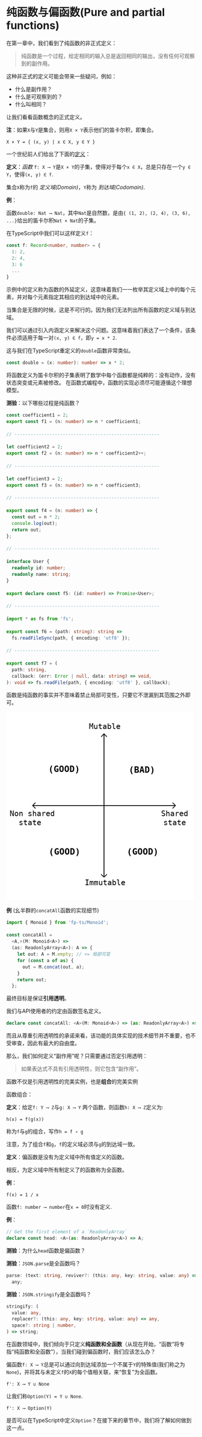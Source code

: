 # 纯函数与偏函数(Pure and partial functions)

在第一章中，我们看到了纯函数的非正式定义：

> 纯函数是一个过程，给定相同的输入总是返回相同的输出，没有任何可观察到的副作用。

这种非正式的定义可能会带来一些疑问，例如：

- 什么是副作用？
- 什么是可观察到的？
- 什么叫相同？

让我们看看函数概念的正式定义。

**注**：如果`X`与`Y`是集合，则用`X × Y`表示他们的笛卡尔积，即集合。

```plaintext
X × Y = { (x, y) | x ∈ X, y ∈ Y }
```

一个世纪前人们给出了下面的[定义](https://en.wikipedia.org/wiki/History_of_the_function_concept)：

**定义**：_函数_ `f: X ⟶ Y`是`X × Y`的子集，使得对于每个`x ∈ X`，总是只存在一个`y ∈ Y`，使得`(x, y) ∈ f`.

集合`X`称为`f`的 _定义域(Domain)_，`Y`称为 _到达域(Codomain)_.

**例**：

函数`double: Nat ⟶ Nat`，其中`Nat`是自然数，是由`{ (1, 2), (2, 4), (3, 6), ...}`给出的笛卡尔积`Nat × Nat`的子集。

在TypeScript中我们可以这样定义`f`：

```ts
const f: Record<number, number> = {
  1: 2,
  2: 4,
  3: 6
  ...
}
```

<!--
TODO:
注意，在定义函数时，必须静态地描述集合`f`（这意味着该集合的元素不能无缘无故地随时间变化）。
通过这种方式，我们可以排除任何形式的副作用，并且返回值始终相同。
-->

示例中的定义称为函数的外延定义，这意味着我们一一枚举其定义域上中的每个元素，并对每个元素指定其相应的到达域中的元素。

当集合是无限的时候，这是不可行的。因为我们无法列出所有函数的定义域与到达域。

我们可以通过引入内涵定义来解决这个问题。这意味着我们表达了一个条件，该条件必须适用于每一对`(x, y) ∈ f`，即`y = x * 2`.

这与我们在TypeScript重定义的`double`函数非常类似。

```ts
const double = (x: number): number => x * 2;
```

将函数定义为笛卡尔积的子集表明了数学中每个函数都是纯粹的：没有动作，没有状态突变或元素被修改。
在函数式编程中，函数的实现必须尽可能遵循这个理想模型。

**测验**：以下哪些过程是纯函数？

```ts
const coefficient1 = 2;
export const f1 = (n: number) => n * coefficient1;

// ------------------------------------------------------

let coefficient2 = 2;
export const f2 = (n: number) => n * coefficient2++;

// ------------------------------------------------------

let coefficient3 = 2;
export const f3 = (n: number) => n * coefficient3;

// ------------------------------------------------------

export const f4 = (n: number) => {
  const out = n * 2;
  console.log(out);
  return out;
};

// ------------------------------------------------------

interface User {
  readonly id: number;
  readonly name: string;
}

export declare const f5: (id: number) => Promise<User>;

// ------------------------------------------------------

import * as fs from 'fs';

export const f6 = (path: string): string =>
  fs.readFileSync(path, { encoding: 'utf8' });

// ------------------------------------------------------

export const f7 = (
  path: string,
  callback: (err: Error | null, data: string) => void,
): void => fs.readFile(path, { encoding: 'utf8' }, callback);
```

函数是纯函数的事实并不意味着禁止局部可变性，只要它不泄漏到其范围之外即可。

![mutable / immutable](../../images/mutable-immutable.jpg)

**例** (幺半群的`concatAll`函数的实现细节)

```ts
import { Monoid } from 'fp-ts/Monoid';

const concatAll =
  <A,>(M: Monoid<A>) =>
  (as: ReadonlyArray<A>): A => {
    let out: A = M.empty; // <= 局部可变
    for (const a of as) {
      out = M.concat(out, a);
    }
    return out;
  };
```

最终目标是保证**引用透明**。

我们与API使用者的约定由函数签名定义。

```ts
declare const concatAll: <A>(M: Monoid<A>) => (as: ReadonlyArray<A>) => A;
```

而且从尊重引用透明性的承诺来看，该功能的具体实现的技术细节并不重要，也不受审查，因此有最大的自由度。

那么，我们如何定义“副作用”呢？只需要通过否定引用透明​​：

> 如果表达式不具有引用透明性，则它包含“副作用”。

函数不仅是引用透明性的完美实例，也是**组合**的完美实例

函数组合：

**定义**：给定`f: Y ⟶ Z`与`g: X ⟶ Y` 两个函数，则函数`h: X ⟶ Z`定义为:

```plaintext
h(x) = f(g(x))
```

称为`f`与`g`的组合，写作`h = f ∘ g`

注意，为了组合`f`和`g`，`f`的定义域必须与`g`的到达域一致。

**定义**：偏函数是没有为定义域中所有值定义的函数。

相反，为定义域中所有制定义了的函数称为全函数。

**例**：

```plaintext
f(x) = 1 / x
```

函数`f: number ⟶ number`在`x = 0`时没有定义.

**例**：

```ts
// Get the first element of a `ReadonlyArray`
declare const head: <A>(as: ReadonlyArray<A>) => A;
```

**测验**：为什么`head`函数是偏函数？

**测验**：`JSON.parse`是全函数吗？

```ts
parse: (text: string, reviver?: (this: any, key: string, value: any) => any) =>
  any;
```

**测验**：`JSON.stringify`是全函数吗？

```ts
stringify: (
  value: any,
  replacer?: (this: any, key: string, value: any) => any,
  space?: string | number,
) => string;
```

在函数领域中，我们倾向于只定义**纯函数和全函数**（从现在开始，“函数”将专指“纯函数和全函数”），当我们碰到偏函数时，我们应该怎么办？

偏函数`f: X ⟶ Y`总是可以通过向到达域添加一个不属于`Y`的特殊值(我们称之为`None`)，并将其与未定义`f`的`X`的每个值相关联，来“恢复”为全函数。

```plaintext
f': X ⟶ Y ∪ None
```

让我们称`Option(Y) = Y ∪ None`.

```plaintext
f': X ⟶ Option(Y)
```

是否可以在TypeScript中定义`Option`？在接下来的章节中，我们将了解如何做到这一点。
